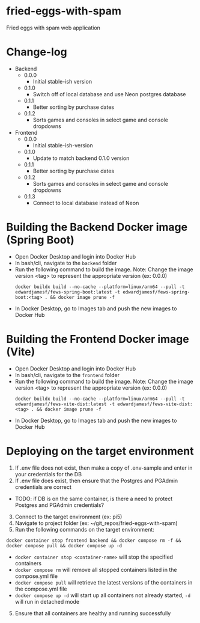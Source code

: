 # fried-eggs-with-spam
Fried eggs with spam web application

# Change-log
- Backend
  - 0.0.0
    - Initial stable-ish version
  - 0.1.0
    - Switch off of local database and use Neon postgres database
  - 0.1.1
    - Better sorting by purchase dates
  - 0.1.2
    - Sorts games and consoles in select game and console dropdowns
- Frontend
  - 0.0.0
    - Initial stable-ish-version
  - 0.1.0
    - Update to match backend 0.1.0 version
  - 0.1.1
    - Better sorting by purchase dates
  - 0.1.2
    - Sorts games and consoles in select game and console dropdowns
  - 0.1.3
    - Connect to local database instead of Neon

# Building the Backend Docker image (Spring Boot)
* Open Docker Desktop and login into Docker Hub
* In bash/cli, navigate to the `backend` folder
* Run the following command to build the image. Note: Change the image version \<tag\> to represent the appropriate version (ex: 0.0.0)
  ```
  docker buildx build --no-cache --platform=linux/arm64 --pull -t edwardjamesf/fews-spring-boot:latest -t edwardjamesf/fews-spring-boot:<tag> . && docker image prune -f
  ```
* In Docker Desktop, go to Images tab and push the new images to Docker Hub 

# Building the Frontend Docker image (Vite)
* Open Docker Desktop and login into Docker Hub
* In bash/cli, navigate to the `frontend` folder
* Run the following command to build the image. Note: Change the image version \<tag\> to represent the appropriate version (ex: 0.0.0)
  ```
  docker buildx build --no-cache --platform=linux/arm64 --pull -t edwardjamesf/fews-vite-dist:latest -t edwardjamesf/fews-vite-dist:<tag> . && docker image prune -f
  ```
* In Docker Desktop, go to Images tab and push the new images to Docker Hub

# Deploying on the target environment
1. If .env file does not exist, then make a copy of .env-sample and enter in your credentials for the DB
2. If .env file does exist, then ensure that the Postgres and PGAdmin credentials are correct
  - TODO: if DB is on the same container, is there a need to protect Postgres and PGAdmin credentials?
3. Connect to the target environment (ex: pi5)
4. Navigate to project folder (ex: ~/git_repos/fried-eggs-with-spam)
5. Run the following commands on the target environment:
```
docker container stop frontend backend && docker compose rm -f && docker compose pull && docker compose up -d
```
  - `docker container stop <container-name>` will stop the specified containers
  - `docker compose rm` will remove all stopped containers listed in the compose.yml file
  - `docker compose pull` will retrieve the latest versions of the containers in the compose.yml file
  - `docker compose up -d` will start up all containers not already started, `-d` will run in detached mode
5. Ensure that all containers are healthy and running successfully
